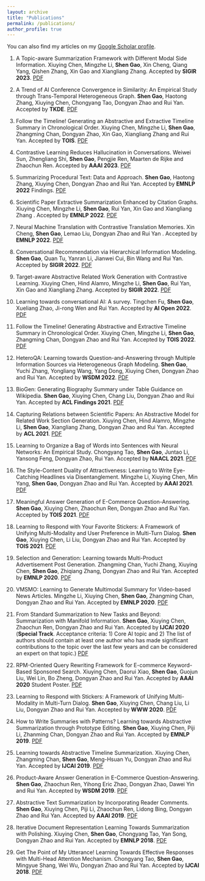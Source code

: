 ```yaml
---
layout: archive
title: "Publications"
permalink: /publications/
author_profile: true
---
```


You can also find my articles on my [Google Scholar profile](https://scholar.google.com/citations?user=Xb5yz-YAAAAJ&hl=zh-CN).

1. A Topic-aware Summarization Framework with Different Modal Side Information. Xiuying Chen, Mingzhe Li, **Shen Gao**, Xin Cheng, Qiang Yang, Qishen Zhang, Xin Gao and Xiangliang Zhang. Accepted by **SIGIR 2023**. [PDF](/files/2023-sigir-two-input.pdf)

1. A Trend of AI Conference Convergence in Similarity: An Empirical Study through Trans-Temporal Heterogeneous Graph. **Shen Gao**, Haotong Zhang, Xiuying Chen, Chongyang Tao, Dongyan Zhao and Rui Yan. Accepted by **TKDE**. [PDF](/files/2023-tkde-comf-simi.pdf)

1. Follow the Timeline! Generating an Abstractive and Extractive Timeline Summary in Chronological Order. Xiuying Chen, Mingzhe Li, **Shen Gao**, Zhangming Chan, Dongyan Zhao, Xin Gao, Xiangliang Zhang and Rui Yan. Accepted by **TOIS**. [PDF](/files/2023-tois-timeline.pdf)

1. Contrastive Learning Reduces Hallucination in Conversations. Weiwei Sun, Zhengliang Shi, **Shen Gao**, Pengjie Ren, Maarten de Rijke and Zhaochun Ren. Accepted by **AAAI 2023**. [PDF](/files/2023-aaai-cont-conv.pdf)

1. Summarizing Procedural Text: Data and Approach. **Shen Gao**, Haotong Zhang, Xiuying Chen, Dongyan Zhao and Rui Yan. Accepted by **EMNLP 2022** Findings. [PDF](/files/2022-emnlp-proc-summ.pdf)

1. Scientific Paper Extractive Summarization Enhanced by Citation Graphs. Xiuying Chen, Mingzhe Li, **Shen Gao**, Rui Yan, Xin Gao and Xiangliang Zhang
. Accepted by **EMNLP 2022**. [PDF](/files/2022-emnlp-sci-paper-summ.pdf)

1. Neural Machine Translation with Contrastive Translation Memories. Xin Cheng, **Shen Gao**, Lemao Liu, Dongyan Zhao and Rui Yan
. Accepted by **EMNLP 2022**. [PDF](/files/2022-emnlp-mem-trans.pdf)

1. Conversational Recommendation via Hierarchical Information Modeling. **Shen Gao**, Quan Tu, Yanran Li, Jianwei Cui, Bin Wang and Rui Yan. Accepted by **SIGIR 2022**. [PDF](/files/2022-sigir-conv-rec.pdf)

1. Target-aware Abstractive Related Work Generation with Contrastive Learning. Xiuying Chen, Hind Alamro, Mingzhe Li, **Shen Gao**, Rui Yan, Xin Gao and Xiangliang Zhang. Accepted by **SIGIR 2022**. [PDF](/files/2022-sigir-related-gen.pdf)

1. Learning towards conversational AI: A survey. Tingchen Fu, **Shen Gao**, Xueliang Zhao, Ji-rong Wen and Rui Yan. Accepted by **AI Open 2022**. [PDF](/files/2022-aiopen-dialog-survey.pdf)

1. Follow the Timeline! Generating Abstractive and Extractive Timeline Summary in Chronological Order. Xiuying Chen, Mingzhe Li, **Shen Gao**, Zhangming Chan, Dongyan Zhao and Rui Yan. Accepted by **TOIS 2022**. [PDF](/)

1. HeteroQA: Learning towards Question-and-Answering through Multiple Information Sources via Heterogeneous Graph Modeling. **Shen Gao**, Yuchi Zhang, Yongliang Wang, Yang Dong, Xiuying Chen, Dongyan Zhao and Rui Yan. Accepted by **WSDM 2022**. [PDF](/files/2022-wsdm-antqa.pdf)

1. BioGen: Generating Biography Summary under Table Guidance on Wikipedia. **Shen Gao**, Xiuying Chen, Chang Liu, Dongyan Zhao and Rui Yan. Accepted by **ACL Findings 2021**. [PDF](/files/2021-aclfindings-table-summ.pdf)

1. Capturing Relations between Scientific Papers: An Abstractive Model for Related Work Section Generation. Xiuying Chen, Hind Alamro, Mingzhe Li, **Shen Gao**, Xiangliang Zhang, Dongyan Zhao and Rui Yan. Accepted by **ACL 2021**. [PDF](/files/2021-acl-survey-gen.pdf)

1. Learning to Organize a Bag of Words into Sentences with Neural Networks: An Empirical Study. Chongyang Tao, **Shen Gao**, Juntao Li, Yansong Feng, Dongyan Zhao, Rui Yan. Accepted by **NAACL 2021**. [PDF](/files/2021-naacl-set2seq.pdf)

1. The Style-Content Duality of Attractiveness: Learning to Write Eye-Catching Headlines via Disentanglement. Mingzhe Li, Xiuying Chen, Min Yang, **Shen Gao**, Dongyan Zhao and Rui Yan. Accepted by **AAAI 2021**. [PDF](/files/2021-aaai-style-summ.pdf)

1. Meaningful Answer Generation of E-Commerce Question-Answering. **Shen Gao**, Xiuying Chen, Zhaochun Ren, Dongyan Zhao and Rui Yan. Accepted by **TOIS 2021**. [PDF](/files/2021-tois-memqa.pdf)

1. Learning to Respond with Your Favorite Stickers: A Framework of Unifying Multi-Modality and User Preference in Multi-Turn Dialog. **Shen Gao**, Xiuying Chen, Li Liu, Dongyan Zhao and Rui Yan. Accepted by **TOIS 2021**. [PDF](/files/2021-tois-sticker.pdf)

1. Selection and Generation: Learning towards Multi-Product Advertisement Post Generation. Zhangming Chan, Yuchi Zhang, Xiuying Chen, **Shen Gao**, Zhiqiang Zhang, Dongyan Zhao and Rui Yan. Accepted by **EMNLP 2020**. [PDF](/files/2020-emnlp-adpost.pdf)

1. VMSMO: Learning to Generate Multimodal Summary for Video-based News Articles. Mingzhe Li, Xiuying Chen, **Shen Gao**, Zhangming Chan, Dongyan Zhao and Rui Yan. Accepted by **EMNLP 2020**. [PDF](/files/2020-emnlp-mmsumm.pdf)
    
1. From Standard Summarization to New Tasks and Beyond: Summarization with Manifold Information. **Shen Gao**, Xiuying Chen, Zhaochun Ren, Dongyan Zhao and Rui Yan. Accepted by **IJCAI 2020** (**Special Track**. Acceptance criteria: 1) Core AI topic and 2) The list of authors should contain at least one author who has made significant contributions to the topic over the last few years and can be considered an expert on that topic.) [PDF](/files/2020-ijcai-summ-survey.pdf)

1. RPM-Oriented Query Rewriting Framework for E-commerce Keyword-Based Sponsored Search. Xiuying Chen, Daorui Xiao, **Shen Gao**, Guojun Liu, Wei Lin, Bo Zheng, Dongyan Zhao and Rui Yan. Accepted by **AAAI 2020** Student Poster. [PDF](/files/2020-aaai-query-rewrite.pdf)
    
1. Learning to Respond with Stickers: A Framework of Unifying Multi-Modality in Multi-Turn Dialog. **Shen Gao**, Xiuying Chen, Chang Liu, Li Liu, Dongyan Zhao and Rui Yan. Accepted by **WWW 2020**. [PDF](/files/2020-www.sticker.pdf)
    
1. How to Write Summaries with Patterns? Learning towards Abstractive Summarization through Prototype Editing. **Shen Gao**, Xiuying Chen, Piji Li, Zhanming Chan, Dongyan Zhao and Rui Yan. Accepted by **EMNLP 2019**. [PDF](/files/2019-emnlp-proto.pdf)

1. Learning towards Abstractive Timeline Summarization. Xiuying Chen, Zhangming Chan, **Shen Gao**, Meng-Hsuan Yu, Dongyan Zhao and Rui Yan. Accepted by **IJCAI 2019**. [PDF](/files/2019-ijcai-timeline.pdf)
    
1. Product-Aware Answer Generation in E-Commerce Question-Answering. **Shen Gao**, Zhaochun Ren, Yihong Eric Zhao, Dongyan Zhao, Dawei Yin and Rui Yan. Accepted by **WSDM 2019**. [PDF](/files/2019-wsdm-ecom-qa.pdf)

1. Abstractive Text Summarization by Incorporating Reader Comments. **Shen Gao**, Xiuying Chen, Piji Li, Zhaochun Ren, Lidong Bing, Dongyan Zhao and Rui Yan. Accepted by **AAAI 2019**. [PDF](/files/2019-aaai-reader.pdf)

1. Iterative Document Representation Learning Towards Summarization with Polishing. Xiuying Chen, **Shen Gao**, Chongyang Tao, Yan Song, Dongyan Zhao and Rui Yan. Accepted by **EMNLP 2018**. [PDF](/files/2018-emnlp-polish.pdf) 

1. Get The Point of My Utterance! Learning Towards Effective Responses with Multi-Head Attention Mechanism. Chongyang Tao, **Shen Gao**, Mingyue Shang, Wei Wu, Dongyan Zhao and Rui Yan. Accepted by **IJCAI 2018**. [PDF](/files/2018-ijcai-multi-head.pdf)
